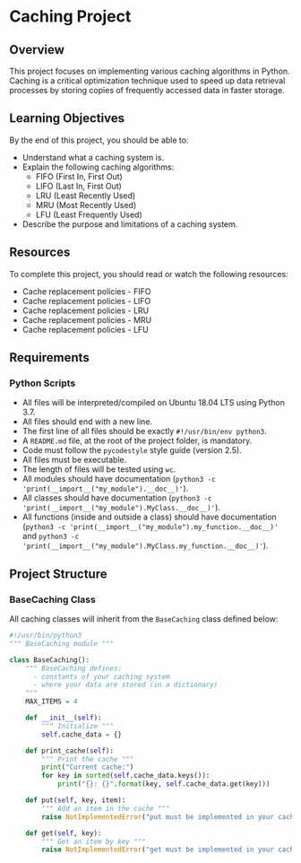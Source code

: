# Caching Project

## Overview

This project focuses on implementing various caching algorithms in Python. Caching is a critical optimization technique used to speed up data retrieval processes by storing copies of frequently accessed data in faster storage.

## Learning Objectives

By the end of this project, you should be able to:

- Understand what a caching system is.
- Explain the following caching algorithms:
  - FIFO (First In, First Out)
  - LIFO (Last In, First Out)
  - LRU (Least Recently Used)
  - MRU (Most Recently Used)
  - LFU (Least Frequently Used)
- Describe the purpose and limitations of a caching system.

## Resources

To complete this project, you should read or watch the following resources:

- Cache replacement policies - FIFO
- Cache replacement policies - LIFO
- Cache replacement policies - LRU
- Cache replacement policies - MRU
- Cache replacement policies - LFU

## Requirements

### Python Scripts

- All files will be interpreted/compiled on Ubuntu 18.04 LTS using Python 3.7.
- All files should end with a new line.
- The first line of all files should be exactly `#!/usr/bin/env python3`.
- A `README.md` file, at the root of the project folder, is mandatory.
- Code must follow the `pycodestyle` style guide (version 2.5).
- All files must be executable.
- The length of files will be tested using `wc`.
- All modules should have documentation (`python3 -c 'print(__import__("my_module").__doc__)'`).
- All classes should have documentation (`python3 -c 'print(__import__("my_module").MyClass.__doc__)'`).
- All functions (inside and outside a class) should have documentation (`python3 -c 'print(__import__("my_module").my_function.__doc__)'` and `python3 -c 'print(__import__("my_module").MyClass.my_function.__doc__)'`).

## Project Structure

### BaseCaching Class

All caching classes will inherit from the `BaseCaching` class defined below:

```python
#!/usr/bin/python3
""" BaseCaching module """

class BaseCaching():
    """ BaseCaching defines:
      - constants of your caching system
      - where your data are stored (in a dictionary)
    """
    MAX_ITEMS = 4

    def __init__(self):
        """ Initialize """
        self.cache_data = {}

    def print_cache(self):
        """ Print the cache """
        print("Current cache:")
        for key in sorted(self.cache_data.keys()):
            print("{}: {}".format(key, self.cache_data.get(key)))

    def put(self, key, item):
        """ Add an item in the cache """
        raise NotImplementedError("put must be implemented in your cache class")

    def get(self, key):
        """ Get an item by key """
        raise NotImplementedError("get must be implemented in your cache class")

